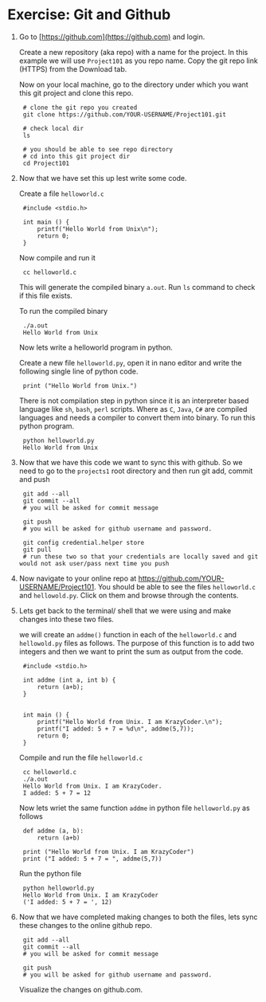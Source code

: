 # Exercise: Git and Github


1. Go to [https://github.com](https://github.com) and login. 

    Create a new repository (aka repo) with a name for the project. In this example we will use `Project101` as you repo name. Copy the git repo link (HTTPS) from the Download tab. 

    Now on your local machine, go to the directory under which you want this git project and clone this repo. 

        # clone the git repo you created
        git clone https://github.com/YOUR-USERNAME/Project101.git
        
        # check local dir 
        ls 
        
        # you should be able to see repo directory
        # cd into this git project dir 
        cd Project101

2. Now that we have set this up lest write some code.
    
    Create a file `helloworld.c`
        
        #include <stdio.h>
        
        int main () {
            printf("Hello World from Unix\n");
            return 0;
        }
    Now compile and run it 

        cc helloworld.c
    This will generate the compiled binary `a.out`. Run `ls` command to check if this file exists. 
    
    To run the compiled binary 

        ./a.out
        Hello World from Unix

    Now lets write a helloworld program in python. 
    
    Create a new file `helloworld.py`, open it in nano editor and write the following single line of python code. 

        print ("Hello World from Unix.")

    There is not compilation step in python since it is an interpreter based language like `sh`, `bash`, `perl` scripts. Where as `C`, `Java`, `C#` are compiled languages and needs a compiler to convert them into binary. To run this python program. 
    
        python helloworld.py
        Hello World from Unix
        
3. Now that we have this code we want to sync this with github. So we need to go to the `projects1` root directory and then run git add, commit and push 

        git add --all 
        git commit --all 
        # you will be asked for commit message 
        
        git push 
        # you will be asked for github username and password. 

        git config credential.helper store
        git pull
        # run these two so that your credentials are locally saved and git would not ask user/pass next time you push 

4. Now navigate to your online repo at https://github.com/YOUR-USERNAME/Project101. You should be able to see the files `helloworld.c` and `hellowold.py`. Click on them and browse through the contents. 

5. Lets get back to the terminal/ shell that we were using and make changes into these two files. 

    we will create an `addme()` function in each of the `helloworld.c` and `hellowold.py` files as follows. The purpose of this function is to add two integers and then we want to print the sum as output from the code.

        #include <stdio.h>
        
        int addme (int a, int b) {
            return (a+b);
        }


        int main () {
            printf("Hello World from Unix. I am KrazyCoder.\n");
            printf("I added: 5 + 7 = %d\n", addme(5,7));
            return 0;
        }

    Compile and run the file `helloworld.c`
        
        cc helloworld.c
        ./a.out 
        Hello World from Unix. I am KrazyCoder.
        I added: 5 + 7 = 12


    Now lets wriet the same function `addme` in python file `helloworld.py` as follows 

        def addme (a, b):
            return (a+b)

        print ("Hello World from Unix. I am KrazyCoder")
        print ("I added: 5 + 7 = ", addme(5,7))
        
    Run the python file 
        
        python helloworld.py 
        Hello World from Unix. I am KrazyCoder
        ('I added: 5 + 7 = ', 12)


6. Now that we have completed making changes to both the files, lets sync these changes to the online github repo. 

        git add --all 
        git commit --all 
        # you will be asked for commit message 
        
        git push 
        # you will be asked for github username and password. 

    Visualize the changes on github.com. 